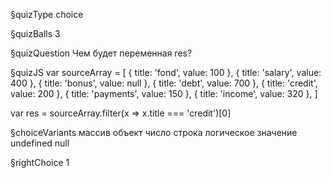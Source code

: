 §quizType
choice

§quizBalls
3

§quizQuestion
Чем будет переменная res?



§quizJS
var sourceArray = [
  { title: 'fond', value: 100 },
  { title: 'salary', value: 400 },
  { title: 'bonus', value: null },
  { title: 'debt', value: 700 },
  { title: 'credit', value: 200 },
  { title: 'payments', value: 150 },
  { title: 'income', value: 320 },
]

var res = sourceArray.filter(x => x.title === 'credit')[0]



§choiceVariants
массив
объект
число
строка
логическое значение
undefined
null


§rightChoice
1
